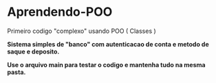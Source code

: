 # Aprendendo-POO
Primeiro codigo "complexo" usando POO ( Classes ) 

**Sistema simples de "banco" com autenticacao de conta e metodo de saque e deposito.**

__Use o arquivo main para testar o codigo e mantenha tudo na mesma pasta.__
